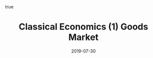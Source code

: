 ---
order: 2
title: Classical Economics (1) Goods Market
date: 2019-07-30
categories: [ECONOMICS, 3.macroeconomics]
tags: [Economics, Macroeconomics, Classical Economics]
math: true
description: >-
    Based on the lecture "Macroeconomics (2017-1)" by Prof. Hyun Hak Kim, Dept. of Economics, College of Economics & Commerce, Kookmin Univ.
image:
    path: /_post_refer_img/Economics/3.Macroeconomics/Thumbnail.jpg
---